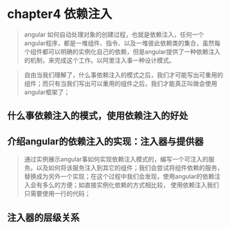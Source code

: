 # chapter4 依赖注入

> angular 如何自动处理对象的创建过程，也就是依赖注入，任何一个angular程序，都是一堆组件、指令、以及一堆彼此依赖类的集合，虽然每个组件都可以明确的实例化自己的依赖，但是angular提供了一种依赖注入的机制，来完成这个工作。以阿里注入事一种设计模式。

> 自由当我们理解了，什么事依赖注入的模式之后，我们才可能写出可重用的组件；而只有当我们写出可以重用的组件之后，我们才能真正叫做会使用angular框架了；

## 什么事依赖注入的模式，使用依赖注入的好处

## 介绍angular的依赖注入的实现：注入器与提供器 
> 通过实例展示angular事如何实现依赖注入模式的，编写一个可注入的服务。以及如何将该服务注入到其它的组件；我们会尝试将组件依赖的服务，替换成为另外一个实现；在这个过程中我们会发现，使用angular的依赖注入会有多么的方便；如直接实例化依赖的方式相比较， 使用依赖注入我们只需要使用一行的代码；

## 注入器的层级关系